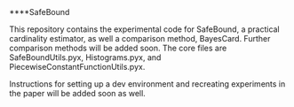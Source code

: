 <meta name="robots" content="noindex">
****SafeBound

This repository contains the experimental code for SafeBound, a practical cardinality estimator, as well a comparison method, BayesCard. Further comparison methods will be added soon. The core files are SafeBoundUtils.pyx, Histograms.pyx, and PiecewiseConstantFunctionUtils.pyx.

Instructions for setting up a dev environment and recreating experiments in the paper will be added soon as well.
